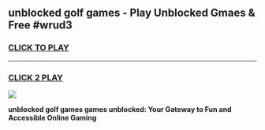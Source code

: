 
## unblocked golf games - Play Unblocked Gmaes & Free #wrud3
<h3>
<a href="https://news.freeplayer.one?title=unblocked_golf_games&ref=26F">CLICK TO PLAY</a></h3>
<hr>

<h3>
<a href="https://news.freeplayer.one?title=unblocked_golf_games&ref=26F">CLICK 2 PLAY</a>
  
</h3>

<a href="https://news.freeplayer.one?title=unblocked_golf_games&ref=26F/"><img src="https://clearcache.store/games.png"></a>


**unblocked golf games games unblocked: Your Gateway to Fun and Accessible Online Gaming**
